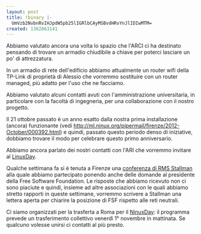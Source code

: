 ```yaml
---
layout: post
title: !binary |-
  UmVzb2NvbnRvIHJpdW5pb25lIGRlbCAyMSBvdHRvYnJlIDIwMTM=
created: 1382863141
---
```

Abbiamo valutato ancora una volta lo spazio che l'ARCI ci ha destinato pensando di trovare un armadio chiudibile a chiave per poterci lasciare un po' di attrezzatura.

In un armadio di rete dell'edificio abbiamo attualmente un router wifi della TP-Link di proprietà di Alessio che vorremmo sostituire con un router managed, più adatto per l'uso che ne facciamo.

Abbiamo valutato alcuni contatti avuti con l'amministrazione universitaria, in particolare con la facoltà di ingegneria, per una collaborazione con il nostro progetto.

Il 21 ottobre passato è un anno esatto dalla nostra prima installazione (ancora) funzionante (vedi http://ml.ninux.org/pipermail/firenze/2012-October/000392.html) e quindi, passato questo periodo denso di iniziative, dobbiamo trovare il modo per celebrare questo primo anniversario.

Abbiamo ancora parlato dei nostri contatti con l'ARI che vorremmo invitare al <a href="http://www.firenze.linux.it/2013/09/linux-day-13-2013/">LinuxDay</a>.

Qualche settimana fa si è tenuta a Firenze una <a href="http://altracitta.org/2013/09/11/richard-stallman-a-firenze-per-difendere-democrazia-e-liberta-sabato-alle-oblate/">conferenza di RMS Stallman</a> alla quale abbiamo partecipato ponendo anche delle domande al presidente della Free Software Foundation. Le risposte che abbiamo ricevuto non ci sono piaciute e quindi, insieme ad altre associazioni con le quali abbiamo stretto rapporti in queste settimane, vorremmo scrivere a Stallman una lettera aperta per chiarire la posizione di FSF rispetto alle reti neutrali.

Ci siamo organizzati per la trasferta a Roma per il <a href="http://wiki.ninux.org/NinuxDay2013it">NinuxDay<a>: il programma prevede un trasferimento collettivo venerdì 1° novembre in mattinata. Se qualcuno volesse unirsi ci contatti al più presto.
